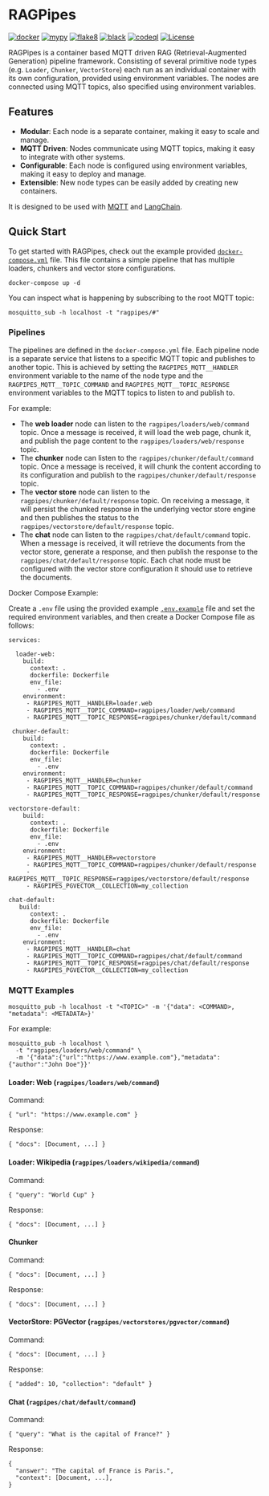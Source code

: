 # RAGPipes

[![docker](https://github.com/jinglemansweep/ragpipes/actions/workflows/docker.yml/badge.svg)](https://github.com/jinglemansweep/ragpipes/actions/workflows/docker.yml)
[![mypy](https://github.com/jinglemansweep/ragpipes/actions/workflows/mypy.yml/badge.svg)](https://github.com/jinglemansweep/ragpipes/actions/workflows/mypy.yml) [![flake8](https://github.com/jinglemansweep/ragpipes/actions/workflows/flake8.yml/badge.svg)](https://github.com/jinglemansweep/ragpipes/actions/workflows/flake8.yml) [![black](https://github.com/jinglemansweep/ragpipes/actions/workflows/black.yml/badge.svg)](https://github.com/jinglemansweep/ragpipes/actions/workflows/black.yml) [![codeql](https://github.com/jinglemansweep/ragpipes/actions/workflows/codeql.yml/badge.svg)](https://github.com/jinglemansweep/ragpipes/actions/workflows/codeql.yml) [![License](https://img.shields.io/badge/License-Apache_2.0-blue.svg)](https://opensource.org/licenses/Apache-2.0)

RAGPipes is a container based MQTT driven RAG (Retrieval-Augmented Generation) pipeline framework. Consisting of several primitive node types (e.g. `Loader`, `Chunker`, `VectorStore`) each run as an individual container with its own configuration, provided using environment variables. The nodes are connected using MQTT topics, also specified using environment variables.

## Features

- **Modular**: Each node is a separate container, making it easy to scale and manage.
- **MQTT Driven**: Nodes communicate using MQTT topics, making it easy to integrate with other systems.
- **Configurable**: Each node is configured using environment variables, making it easy to deploy and manage.
- **Extensible**: New node types can be easily added by creating new containers.

It is designed to be used with [MQTT](https://mqtt.org/) and [LangChain](https://www.langchain.com/).

## Quick Start

To get started with RAGPipes, check out the example provided [`docker-compose.yml`](./docker-compose.yml) file. This file contains a simple pipeline that has multiple loaders, chunkers and vector store configurations.

    docker-compose up -d

You can inspect what is happening by subscribing to the root MQTT topic:

    mosquitto_sub -h localhost -t "ragpipes/#"

### Pipelines

The pipelines are defined in the `docker-compose.yml` file. Each pipeline node is a separate service that listens to a specific MQTT topic and publishes to another topic. This is achieved by setting the `RAGPIPES_MQTT__HANDLER` environment variable to the name of the node type and the `RAGPIPES_MQTT__TOPIC_COMMAND` and `RAGPIPES_MQTT__TOPIC_RESPONSE` environment variables to the MQTT topics to listen to and publish to.

For example:

- The **web loader** node can listen to the `ragpipes/loaders/web/command` topic. Once a message is received, it will load the web page, chunk it, and publish the page content to the `ragpipes/loaders/web/response` topic.
- The **chunker** node can listen to the `ragpipes/chunker/default/command` topic. Once a message is received, it will chunk the content according to its configuration and publish to the `ragpipes/chunker/default/response` topic.
- The **vector store** node can listen to the `ragpipes/chunker/default/response` topic. On receiving a message, it will persist the chunked response in the underlying vector store engine and then publishes the status to the `ragpipes/vectorstore/default/response` topic.
- The **chat** node can listen to the `ragpipes/chat/default/command` topic. When a message is received, it will retrieve the documents from the vector store, generate a response, and then publish the response to the `ragpipes/chat/default/response` topic. Each chat node must be configured with the vector store configuration it should use to retrieve the documents.

Docker Compose Example:

Create a `.env` file using the provided example [`.env.example`](./.env.example) file and set the required environment variables, and then create a Docker Compose file as follows:

    services:

      loader-web:
        build:
          context: .
          dockerfile: Dockerfile
          env_file:
            - .env
        environment:
         - RAGPIPES_MQTT__HANDLER=loader.web
         - RAGPIPES_MQTT__TOPIC_COMMAND=ragpipes/loader/web/command
         - RAGPIPES_MQTT__TOPIC_RESPONSE=ragpipes/chunker/default/command

     chunker-default:
        build:
          context: .
          dockerfile: Dockerfile
          env_file:
            - .env
        environment:
         - RAGPIPES_MQTT__HANDLER=chunker
         - RAGPIPES_MQTT__TOPIC_COMMAND=ragpipes/chunker/default/command
         - RAGPIPES_MQTT__TOPIC_RESPONSE=ragpipes/chunker/default/response

    vectorstore-default:
        build:
          context: .
          dockerfile: Dockerfile
          env_file:
            - .env
        environment:
         - RAGPIPES_MQTT__HANDLER=vectorstore
         - RAGPIPES_MQTT__TOPIC_COMMAND=ragpipes/chunker/default/response
         - RAGPIPES_MQTT__TOPIC_RESPONSE=ragpipes/vectorstore/default/response
         - RAGPIPES_PGVECTOR__COLLECTION=my_collection

    chat-default:
       build:
          context: .
          dockerfile: Dockerfile
          env_file:
            - .env
        environment:
         - RAGPIPES_MQTT__HANDLER=chat
         - RAGPIPES_MQTT__TOPIC_COMMAND=ragpipes/chat/default/command
         - RAGPIPES_MQTT__TOPIC_RESPONSE=ragpipes/chat/default/response
         - RAGPIPES_PGVECTOR__COLLECTION=my_collection

### MQTT Examples

    mosquitto_pub -h localhost -t "<TOPIC>" -m '{"data": <COMMAND>, "metadata": <METADATA>}'

For example:

    mosquitto_pub -h localhost \
      -t "ragpipes/loaders/web/command" \
      -m '{"data":{"url":"https://www.example.com"},"metadata":{"author":"John Doe"}}'

#### Loader: Web (`ragpipes/loaders/web/command`)

Command:

    { "url": "https://www.example.com" }

Response:

    { "docs": [Document, ...] }

#### Loader: Wikipedia (`ragpipes/loaders/wikipedia/command`)

Command:

    { "query": "World Cup" }

Response:

    { "docs": [Document, ...] }

#### Chunker

Command:

    { "docs": [Document, ...] }

Response:

    { "docs": [Document, ...] }

#### VectorStore: PGVector (`ragpipes/vectorstores/pgvector/command`)

Command:

    { "docs": [Document, ...] }

Response:

    { "added": 10, "collection": "default" }

#### Chat (`ragpipes/chat/default/command`)

Command:

    { "query": "What is the capital of France?" }

Response:

    {
      "answer": "The capital of France is Paris.",
      "context": [Document, ...],
    }
